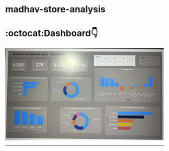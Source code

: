 # madhav-store-analysis
# :octocat:Dashboard👇

![Screenshot 2023-07-28 152259](https://github.com/Evaa2063/madhav-store-analysis/blob/main/IMG_3592.jpg)



<hr />

<br />


